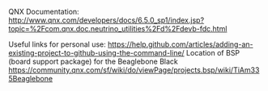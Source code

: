 

QNX Documentation:
http://www.qnx.com/developers/docs/6.5.0_sp1/index.jsp?topic=%2Fcom.qnx.doc.neutrino_utilities%2Fd%2Fdevb-fdc.html

Useful links for personal use: 
https://help.github.com/articles/adding-an-existing-project-to-github-using-the-command-line/
Location of BSP (board support package) for the Beaglebone Black
https://community.qnx.com/sf/wiki/do/viewPage/projects.bsp/wiki/TiAm335Beaglebone
